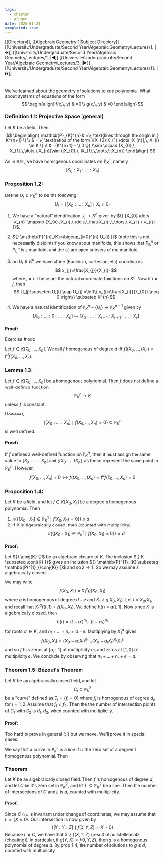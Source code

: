 ```yaml
---
tags:
  - chapter
  - alggeo
date: 2025-01-24
completed: true
---
```

[[Directory]], [[Algebraic Geometry 1|Subject Directory]]
[[University/Undergraduate/Second Year/Algebraic Geometry/Lectures/1. |🞀🞀]] [[University/Undergraduate/Second Year/Algebraic Geometry/Lectures/1. |◀]] [[University/Undergraduate/Second Year/Algebraic Geometry/Lectures/3. |▶]] [[University/Undergraduate/Second Year/Algebraic Geometry/Lectures/11. |🞂🞂]]
# 
## 
### 
We've learned about the geometry of solutions to *one* polynomial. What about systems of equations of the form
$$
\begin{align}
 f(x,\, y) & =0   \\
 g(x,\, y) & =0
 \end{align}
$$
### Definition 1.1: Projective Space (general)
Let ${} K {}$ be a field. Then
$$
\begin{align}
 \mathbb{P}_{K}^{n} & =\{ \text{lines through the origin in } K^{n+1} \}  \\
 & = \{  \text{ratios of the form }[X_{0}:X_{1}:\dots :X_{n}],\, X_{i} \in K \} \\
 & =(K^{n+1} - \{ 0 \}) /\sim \qquad (X_{0},\, X_{1},\,\dots,\,X_{n})\sim (tX_{0},\, tX_{1},\,\dots,\,tX_{n})
 \end{align}
$$

As in ${} \mathbb{R} / \mathbb{C} {}$, we have homogenous coordinates on ${} \mathbb{P}_{K}^{n} {}$, namely
$$
[X_{0}:X_{1}:\dots :X_{n}]
$$
### Proposition 1.2:
Define ${} U_{i} \subseteq \mathbb{P}_{K}^{n} {}$ to be the following:
$$
U_{i}=\{ [X_{0}:\dots :X_{n}] \mid  X_{i} \neq 0 \}
$$
1. We have a "natural" identification ${} U_{i}\to{}K^{n} {}$ given by ${} [X_{0}:\dots :X_{n} ]\mapsto (X_{0} /X_{i},\,\dots,\,\hat{X_{i}},\,\dots,\,X_{n} / X_{i}) {}$. 
2. ${} \mathbb{P}^{n}_{K}=\bigcup_{i=0}^{n} U_{i} {}$ (note this is not necessarily disjoint)
If you know about manifolds, this shows that ${} P^{n}_{\mathbb{R}}$ or ${} P^{n}_{\mathbb{C}} {}$ is a manifold, and the ${} U_{i}$ are open subsets of the manifold. 

3. on ${} U_{i}\cong K^{n} {}$ we have affine (Euclidian, cartesian, etc) coordinates
$$
x_{j}=\frac{X_{j}}{X_{i}}
$$
where ${} j\neq i$. These are the natural coordinate functions on ${} K^{n} {}$. Now if $i\neq j {}$, then 
$$
U_{j}\supseteq U_{i} \cap  U_{j} =\left\{  x_{i}=\frac{X_{i}}{X_{0}} \neq 0   \right\} \subseteq K^{n}
$$
4. We have a natural identification of ${} \mathbb{P}^{n}_{K} -\{ U_{i} \}\to{}\mathbb{P}^{n-1}_{K} {}$ given by 
$$
[X_{0}:\dots :0:\dots :X_{n}]\mapsto [X_{0}:\dots :X_{i-1}:X_{i+1}:\dots :X_{n}]
$$
#### Proof:
Exercise #todo 

Let ${} f \in K[X_{0},\,\dots,\,X_{n}] {}$. We call $f {}$ homogenous of degree $d {}$ iff ${} f(tX_{0},\,\dots,\,tX_{n})=t^{d}f(X_{0},\,\dots,\,X_{n}) {}$. 
### Lemma 1.3:
Let ${} f \in K[X_{0},\,\dots,\,X_{n}] {}$ be a homogenous polynomial. Then $f$ does not define a well-defined function 
$$
\mathbb{P}_{K}^{n} \to{}K
$$
unless $f {}$ is constant. 

However, 
$$
\{ [X_{0}:\dots :X_{n}] \mid  f(X_{0},\,\dots,\,X_{n})=0 \} \subseteq  \mathbb{P}_{K}^{n}
$$
is well defined. 
#### Proof:
If $f$ defines a well-defined function on ${} \mathbb{P}^{n}_{K}$, then it must assign the same value to ${} [X_{0}:\dots :X_{n}] {}$ and ${} [tX_{0}:\dots tX_{n}] {}$, as these represent the same point in ${} \mathbb{P}_{K}^{n}$. However, 
$$
f(X_{0},\,\dots,\,X_{n})=0 \iff f(tX_{0},\,\dots,\,tX_{n})=t^{d}f(X_{0},\,\dots,\,X_{n})=0
$$
### Proposition 1.4:
Let ${} K$ be a field, and let ${} f \in K[X_{0},\, X_{1}] {}$ be a degree $d$ homogenous polynomial. Then 
1. ${} \aleph (\{ [X_{0}:X_{1}] \in \mathbb{P}^{1}_{K} \mid  f(X_{0},\, X_{1})=0 \})\leq d {}$
2. If $K$ is algebraically closed, then (counted with multiplicity)
$$
{} \aleph (\{ [X_{0}:X_{1}] \in \mathbb{P}^{1}_{K} \mid  f(X_{0},\, X_{1})=0 \})= d {}
$$
#### Proof:
Let ${} \conj{K} {}$ be an algebraic closure of $K$. The inclusion ${} K \subseteq \conj{K} {}$ gives an inclusion ${} \mathbb{P}^{1}_{K} \subseteq \mathbb{P}^{1}_{\conj{K}} {}$ and so ${} 2 \to{}1 {}$. So we may assume $K {}$ algebraically closed. 

 We may write 
$$
f(X_{0},\, X_{1})=X_{1}^{e} g(X_{0},\, X_{1})
$$
where $g$ is homogenous of degree ${} d-e {}$ and ${} X_{1} \nmid g(X_{0},\, X_{1}) {}$. Let ${} t=X_{0} / X_{1} {}$, and recall that ${} X_{1}^{d}f(t,\, 1)=f(X_{0},\, X_{1}) {}$. We define ${} h(t)=g(t,\, 1) {}$. Now since $K$ is algebraically closed, then 
$$
h(t)=(t-\alpha_{1})^{n_{1}}\dots (t-\alpha_{r})^{n_{r}}
$$
for roots ${} \alpha_{i} \in K {}$, and ${} n_{1}+\dots+n_{r}=d-e {}$. Multiplying by ${} X_{1}^{d}$ gives
$$
f(X_{0},\, X_{1})=(X_{0}-\alpha_{1}X_{1})^{n_{1}}\dots (X_{0}-\alpha_{r}X_{r})^{n_{r}} X_{1}^{e}
$$
and so $f {}$ has zeros at ${} [\alpha_{i}:1] {}$ of multiplicity ${} n_{i}$, and zeros at ${} [1,\, 0] {}$ of multiplicity $e$. We conclude by observing that ${} n_{1}+\dots+n_{r}+e=d {}$. 
### Theorem 1.5: Bézout's Theorem 
Let ${} K$ be an algebraically closed field, and let 
$$
C_{i} \subseteq \mathbb{P}^{2}_{k}
$$
be a "curve" defined as ${} C_{i}=\{ f_{i}=0 \} {}$ where ${} f_{i}$ is homogenous of degree ${} d_{i}$, for ${} i=1,\, 2 {}$. Assume that $f_{1}\neq f_{2} {}$. Then the the number of intersection points of ${} C_{1} {}$ with $C_{2} {}$ is ${} d_{1},\, d_{2} {}$, when counted with multiplicity. 
#### Proof:
Too hard to prove in general  (:() but we move. We'll prove it in special cases. 

We say that a curve in ${} \mathbb{P}^{2}_{K}$ is a *line* if is the zero set of a degree $1$ homogenous polynomial. Then
### Theorem
Let $K$ be an algebraically closed field. Then $f$ is homogenous of degree $d$, and let $C$ be it's zero set in ${} \mathbb{P}^{2}_{K} {}$, and let ${} L \subseteq \mathbb{P}^{2}_{K} {}$ be a line. Then the number of intersections of $C$ and $L$ is $d$, counted with multiplicity. 
#### Proof:
Since ${} C \cap  L {}$ is invariant under change of coordinates, we may assume that ${} L=\{ X=0 \} {}$. Our intersection is now given by
$$
\{ [X:Y:Z] \mid  f(X,\, Y,\, Z)=X=0 \}
$$
Because $L \neq C {}$, we have that ${} X \nmid  f(X,\, Y,\, Z) {}$ (result of nullstellensatz (cheating)). In particular, if ${} g(Y,\, X)=f(0,\, Y,\, Z) {}$, then $g$ is a homogenous polynomial of degree $d$. By prop 1.4, the number of solutions to $g$ is $d$, counted with multiplicity. 